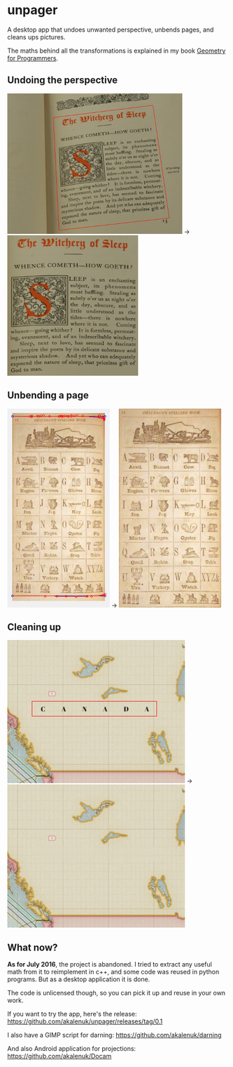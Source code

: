 unpager
=======

A desktop app that undoes unwanted perspective, unbends pages, and cleans ups pictures.

The maths behind all the transformations is explained in my book [Geometry for Programmers](https://www.manning.com/books/geometry-for-programmers).

Undoing the perspective
-----------------------
![screenshot](/screenshots/before_proj.png "Before projection") → ![screenshot](/screenshots/after_proj.png "After projection")

Unbending a page
----------------
![screenshot](/screenshots/before_flat.png "Before unbending") → ![screenshot](/screenshots/after_flat.png "After flattening")

Cleaning up
-----------
![screenshot](/screenshots/before_darn.png "Before darning") → ![screenshot](/screenshots/after_darn.png "After darning")

What now?
---------
**As for July 2016**, the project is abandoned. I tried to extract any useful math from it to reimplement in c++, and some code was reused in python programs. But as a desktop application it is done. 

The code is unlicensed though, so you can pick it up and reuse in your own work.

If you want to try the app, here's the release: https://github.com/akalenuk/unpager/releases/tag/0.1

I also have a GIMP script for darning: https://github.com/akalenuk/darning

And also Android application for projections: https://github.com/akalenuk/Docam
